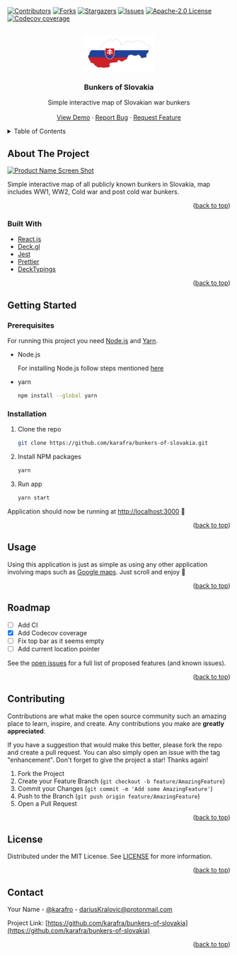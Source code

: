 <div id="top"></div>
<!--
*** Thanks for checking out the Best-README-Template. If you have a suggestion
*** that would make this better, please fork the repo and create a pull request
*** or simply open an issue with the tag "enhancement".
*** Don't forget to give the project a star!
*** Thanks again! Now go create something AMAZING! :D
-->

<!-- PROJECT SHIELDS -->
<!--
*** I'm using markdown "reference style" links for readability.
*** Reference links are enclosed in brackets [ ] instead of parentheses ( ).
*** See the bottom of this document for the declaration of the reference variables
*** for contributors-url, forks-url, etc. This is an optional, concise syntax you may use.
*** https://www.markdownguide.org/basic-syntax/#reference-style-links
-->

[![Contributors][contributors-shield]][contributors-url]
[![Forks][forks-shield]][forks-url]
[![Stargazers][stars-shield]][stars-url]
[![Issues][issues-shield]][issues-url]
[![Apache-2.0 License][license-shield]][license-url]
[![Codecov coverage][codecov-coverage]][codecov-url]

<!-- PROJECT LOGO -->
<br />
<div align="center">
  <a href="https://github.com/karafra/bunkers-of-slovakia">
    <img src=".github/img/logo.png" alt="Logo" width="160" height="80">
  </a>

<h3 align="center">Bunkers of Slovakia </h3>

  <p align="center">
    Simple interactive map of Slovakian war bunkers
    <br />
    <br />
    <a href="https://github.com/karafra/bunkers-of-slovakia">View Demo</a>
    ·
    <a href="https://github.com/karafra/bunkers-of-slovakia/issues">Report Bug</a>
    ·
    <a href="https://github.com/karafra/bunkers-of-slovakia/issues">Request Feature</a>
  </p>
</div>

<!-- TABLE OF CONTENTS -->
<details>
  <summary>Table of Contents</summary>
  <ol>
    <li>
      <a href="#about-the-project">About The Project</a>
      <ul>
        <li><a href="#built-with">Built With</a></li>
      </ul>
    </li>
    <li>
      <a href="#getting-started">Getting Started</a>
      <ul>
        <li><a href="#prerequisites">Prerequisites</a></li>
        <li><a href="#installation">Installation</a></li>
      </ul>
    </li>
    <li><a href="#usage">Usage</a></li>
    <li><a href="#roadmap">Roadmap</a></li>
    <li><a href="#contributing">Contributing</a></li>
    <li><a href="#license">License</a></li>
    <li><a href="#contact">Contact</a></li>
  </ol>
</details>

<!-- ABOUT THE PROJECT -->

## About The Project

[![Product Name Screen Shot][product-screenshot]](https://bunkers-of-slovakia.herokuapp.com/)

Simple interactive map of all publicly known bunkers in Slovakia, map includes WW1, WW2, Cold war and post cold war bunkers.

<p align="right">(<a href="#top">back to top</a>)</p>

### Built With

- [React.js](https://reactjs.org/)
- [Deck.gl](https://deck.gl)
- [Jest](https://jestjs.io/)
- [Prettier](https://prettier.io/)
- [DeckTypings](@danmarshall/deckgl-typings)

<p align="right">(<a href="#top">back to top</a>)</p>

<!-- GETTING STARTED -->

## Getting Started

### Prerequisites

For running this project you need [Node.js](https://nodejs.org/en/) and [Yarn](https://yarnpkg.com/).

- Node.js

  For installing Node.js follow steps mentioned [here](https://docs.npmjs.com/downloading-and-installing-node-js-and-npm)

- yarn
  ```sh
  npm install --global yarn
  ```

### Installation

1. Clone the repo
   ```sh
   git clone https://github.com/karafra/bunkers-of-slovakia.git
   ```
2. Install NPM packages
   ```sh
   yarn
   ```
3. Run app
   ```sh
   yarn start
   ```

Application should now be running at [http://localhost:3000](http://localhost:3000) 🚀

<p align="right">(<a href="#top">back to top</a>)</p>

<!-- USAGE EXAMPLES -->

## Usage

Using this application is just as simple as using any other application involving maps such as [Google maps](https://maps.google.com). Just scroll and enjoy 🤷

<!--
_For more examples, please refer to the [Documentation](https://bunkers-of-slovakia.herokuapp.com/)_

-->

<p align="right">(<a href="#top">back to top</a>)</p>

<!-- ROADMAP -->

## Roadmap

- [ ] Add CI
- [x] Add Codecov coverage
- [ ] Fix top bar as it seems empty
- [ ] Add current location pointer

See the [open issues](https://github.com/karafra/bunkers-of-slovakia/issues) for a full list of proposed features (and known issues).

<p align="right">(<a href="#top">back to top</a>)</p>

<!-- CONTRIBUTING -->

## Contributing

Contributions are what make the open source community such an amazing place to learn, inspire, and create. Any contributions you make are **greatly appreciated**.

If you have a suggestion that would make this better, please fork the repo and create a pull request. You can also simply open an issue with the tag "enhancement".
Don't forget to give the project a star! Thanks again!

1. Fork the Project
2. Create your Feature Branch (`git checkout -b feature/AmazingFeature`)
3. Commit your Changes (`git commit -m 'Add some AmazingFeature'`)
4. Push to the Branch (`git push origin feature/AmazingFeature`)
5. Open a Pull Request

<p align="right">(<a href="#top">back to top</a>)</p>

<!-- LICENSE -->

## License

Distributed under the MIT License. See [LICENSE](./LICENSE) for more information.

<p align="right">(<a href="#top">back to top</a>)</p>

<!-- CONTACT -->

## Contact

Your Name - [@karafro](https://twitter.com/karafro) - dariusKralovic@protonmail.com

Project Link: [https://github.com/karafra/bunkers-of-slovakia](https://github.com/karafra/bunkers-of-slovakia)

<p align="right">(<a href="#top">back to top</a>)</p>

<!-- MARKDOWN LINKS & IMAGES -->
<!-- https://www.markdownguide.org/basic-syntax/#reference-style-links -->

[contributors-shield]: https://img.shields.io/github/contributors/karafra/bunkers-of-slovakia.svg?style=for-the-badge
[contributors-url]: https://github.com/karafra/bunkers-of-slovakia/graphs/contributors
[forks-shield]: https://img.shields.io/github/forks/karafra/bunkers-of-slovakia.svg?style=for-the-badge
[forks-url]: https://github.com/karafra/bunkers-of-slovakia/network/members
[stars-shield]: https://img.shields.io/github/stars/karafra/bunkers-of-slovakia.svg?style=for-the-badge
[stars-url]: https://github.com/karafra/bunkers-of-slovakia/stargazers
[issues-shield]: https://img.shields.io/github/issues/karafra/bunkers-of-slovakia.svg?style=for-the-badge
[issues-url]: https://github.com/karafra/bunkers-of-slovakia/issues
[license-shield]: https://img.shields.io/github/license/karafra/bunkers-of-slovakia.svg?style=for-the-badge
[license-url]: https://github.com/karafra/bunkers-of-slovakia/blob/master/LICENSE
[linkedin-shield]: https://img.shields.io/badge/-LinkedIn-black.svg?style=for-the-badge&logo=linkedin&colorB=555
[linkedin-url]: https://linkedin.com/in/linkedin_username
[product-screenshot]: .github/img/screenshot.gif
[codecov-coverage]: https://img.shields.io/codecov/c/gh/karafra/bunkers-of-slovakia?style=for-the-badge&token=bs2rstsAzY
[codecov-url]: https://app.codecov.io/gh/karafra/bunkers-of-slovakia
